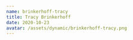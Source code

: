 ```yaml
---
name: brinkerhoff-tracy
title: Tracy Brinkerhoff
date: 2020-10-23
avatar: /assets/dynamic/brinkerhoff-tracy.png
---
```

